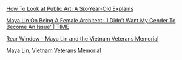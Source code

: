 
[How To Look at Public Art: A Six-Year-Old Explains](https://www.youtube.com/watch?v=MNO14EzuPM4)

[Maya Lin On Being A Female Architect: 'I Didn’t Want My Gender To Become An Issue' | TIME](https://www.youtube.com/watch?v=2oYUvQ4zeYk)

[Rear Window - Maya Lin and the Vietnam Veterans Memorial](vhttps://www.youtube.com/watch?v=VqlykfcCDZ8)

[Maya Lin, Vietnam Veterans Memorial](https://www.youtube.com/watch?v=wuxjTxxQUTs)
